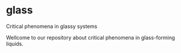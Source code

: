 # glass
Critical phenomena in glassy systems

Wellcome to our repository about critical phenomena in glass-forming liquids.
